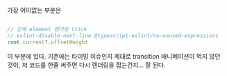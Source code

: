 가장 어이없는 부분은

```ts

// 강제 element 렌더링 trick
// eslint-disable-next-line @typescript-eslint/no-unused-expressions
root.current?.offsetHeight

```
이 부분에 있다. 기존에는 타이밍 이슈인지 제대로 transition 애니메이션이 먹지 않던 것이, 저 코드를 한줄 써주면 다시 렌더링을 잡는건지... 잘 된다.